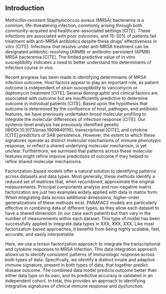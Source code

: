 ## Introduction

<!-- General introduction. -->

Methicillin-resistant Staphylococcus aureus (MRSA) bacteremia is a common, life-threatening infection, commonly arising through both community-acquired and healthcare-associated settings [CITE]. These infections are associated with poor outcomes, and 15–30% of patients fail treatment with anti-MRSA antibiotics despite these drugs’ effectiveness _in vitro_ [CITE]. Infections that resolve under anti-MRSA treatment can be designated antibiotic-resolving (ARMB) or antibiotic-persistent (APMB) MRSA bacteremia [CITE]. The limited predictive value of in vitro susceptibility indicates a need to better understand the determinants of infection course _in vivo_.

<!-- What is known about disease course. -->

Recent progress has been made in identifying determinants of MRSA infection outcome. Host factors appear to play an important role, as patient outcome is independent of strain susceptibility to vancomycin or daptomycin treatment [CITE]. Several demographic and clinical factors are associated with outcome but are insufficiently predictive to determine outcome in individual patients [CITE]. Based upon the hypothesis that outcome is determined by the confluence of host, pathogen, and antibiotic features, we have previously undertaken broad molecular profiling to integrate the molecular differences of infection response [CITE]. Our systems-level analysis has previously identified genetic [@DOI:10.1073/pnas.1909849116], transcriptional [CITE], and cytokine [CITE] predictors of SAB persistence. However, the extent to which these signatures operate as distinct molecular mechanisms of immune phenotypic response, or reflect a shared underlying molecular mechanism, is yet unclear. Furthermore, we surmised that patterns across these molecular features might refine improve predictions of outcome if they helped to refine shared molecular mechanisms.

<!-- Data fusion / tensor models -->

Factorization-based models offer a natural solution to identifying patterns across datasets and data types. Most generally, these methods identify a reduced set of matrices that, when recombined, approximate the original measurements. Principal components analysis and non-negative matrix factorization are just two examples widely applied with data in matrix form. When integrating data across additional dimensions, higher-order generalizations of these methods exist. PARAFAC2 models are particularly effective in combining data of different types, as they allow each dataset to have a shared dimension (in our case each patient) but then vary in the number of measurements within each dataset. This type of model has been successfully applied to integrate data types in XXX, XXX, XXX. Like most factorization-based approaches, it benefits from being highly scalable, fast, accurate, and easily interpretable.

<!-- Introduction to the paper. -->

Here, we use a tensor factorization approach to integrate the transcriptional and cytokine responses to MRSA infection. This data integration approach allows us to identify consistent patterns of immunologic response across both types of data. Specifically, we identify a distinct innate and adaptive immune signature, present in both types of data, that together predict disease outcome. The combined data model predicts outcome better than either data type on its own, and its predictive accuracy is validated in an independent cohort. In total, this provides an approach to identifying integrative signatures of clinical immune response and dysfunction.
